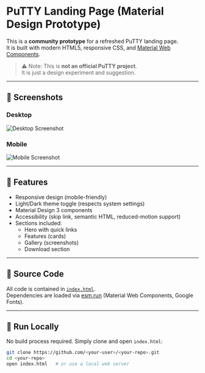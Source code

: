 # PuTTY Landing Page (Material Design Prototype)

This is a **community prototype** for a refreshed PuTTY landing page.  
It is built with modern HTML5, responsive CSS, and [Material Web Components](https://m3.material.io/develop/web).

> ⚠️ Note: This is **not an official PuTTY project**.  
> It is just a design experiment and suggestion.

---

## 📸 Screenshots

### Desktop
![Desktop Screenshot](screenshots/desktop.png)

### Mobile
![Mobile Screenshot](screenshots/mobile.png)

---

## 🚀 Features

- Responsive design (mobile-friendly)
- Light/Dark theme toggle (respects system settings)
- Material Design 3 components
- Accessibility (skip link, semantic HTML, reduced-motion support)
- Sections included:
  - Hero with quick links
  - Features (cards)
  - Gallery (screenshots)
  - Download section

---

## 📂 Source Code

All code is contained in [`index.html`](index.html).  
Dependencies are loaded via [esm.run](https://esm.run/) (Material Web Components, Google Fonts).

---

## 🔧 Run Locally

No build process required. Simply clone and open `index.html`:

```bash
git clone https://github.com/<your-user>/<your-repo>.git
cd <your-repo>
open index.html   # or use a local web server
